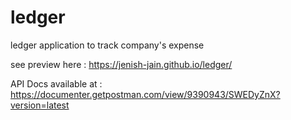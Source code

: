 # ledger
ledger application to track company's expense

see preview here : https://jenish-jain.github.io/ledger/

API Docs available at : https://documenter.getpostman.com/view/9390943/SWEDyZnX?version=latest

